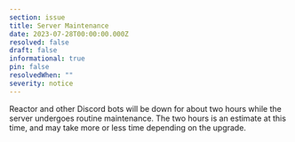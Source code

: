 ```yaml
---
section: issue
title: Server Maintenance
date: 2023-07-28T00:00:00.000Z
resolved: false
draft: false
informational: true
pin: false
resolvedWhen: ""
severity: notice
---
```

Reactor and other Discord bots will be down for about two hours while the server undergoes routine maintenance. The two hours is an estimate at this time, and may take more or less time depending on the upgrade.